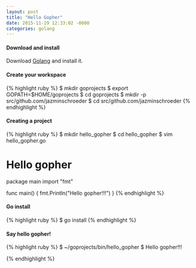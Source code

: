 ```yaml
---
layout: post
title: "Hello Gopher"
date: 2015-11-29 12:33:02 -0600
categories: golang
---
```


#### Download and install
Download [Golang](https://golang.org/dl/) and install it.

#### Create your workspace
{% highlight ruby %}
$ mkdir goprojects
$ export GOPATH=$HOME/goprojects
$ cd goprojects
$ mkdir -p src/github.com/jazminschroeder
$ cd src/github.com/jazminschroeder
{% endhighlight %}

#### Creating a project
{% highlight ruby %}
$ mkdir hello_gopher
$ cd hello_gopher
$ vim hello_gopher.go
 
 # Hello gopher 
 package main
 import "fmt"

 func main() {
  fmt.Println("Hello gopher!!!")
 }
{% endhighlight %}

#### Go install
{% highlight ruby %}
 $ go install
{% endhighlight %}


#### Say hello gopher!
{% highlight ruby %}
$ ~/goprojects/bin/hello_gopher
$ Hello gopher!!!

{% endhighlight %}
